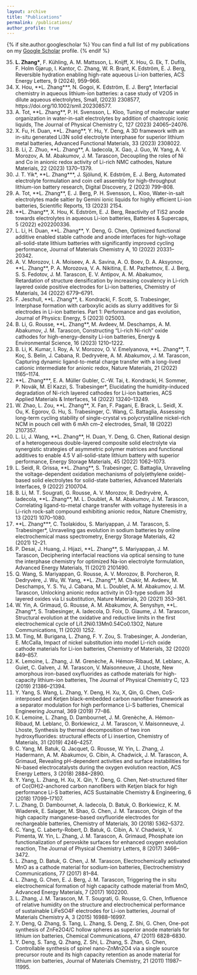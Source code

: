 ```yaml
---
layout: archive
title: "Publications"
permalink: /publications/
author_profile: true
---
```


{% if site.author.googlescholar %}
  You can  find a full list of my publications on my <a href="{{site.author.googlescholar}}"> Google Scholar</a> profile.
{% endif %}

<!-- 
{% include publications %}

-->


<ol reversed>
  <li><strong>L. Zhang*</strong>, F. Kühling, A. M. Mattsson, L. Knijff, X. Hou, G. Ek, T. Dufils, F. Holm Gjørup, I. Kantor, C. Zhang, W. R. Brant, K. Edström, E. J. Berg, Reversible hydration enabling high-rate aqueous Li-ion batteries, ACS Energy Letters, 9 (2024), 959–966.</li>
  <li>X. Hou, **L. Zhang***, N. Gogoi, K. Edström, E. J. Berg*, Interfacial chemistry in aqueous lithium-ion batteries: a case study of V2O5 in dilute aqueous electrolytes, Small, (2023) 2308577, https://doi.org/10.1002/smll.202308577.</li>
  <li>A. Tot, **L. Zhang**, P. H. Svensson, L. Kloo, Tuning of molecular water organization in water-in-salt electrolytes by addition of chaotropic ionic liquids, The Journal of Physical Chemistry C, 127 (2023) 24065–24076.</li>
  <li>X. Fu, H. Duan, **L. Zhang**, Y. Hu, Y. Deng, A 3D framework with an in-situ generated Li3N solid electrolyte interphase for superior lithium metal batteries, Advanced Functional Materials, 33 (2023) 2308022.</li>
  <li>B. Li, Z. Zhuo, **L. Zhang**, A. Iadecola, X. Gao, J. Guo, W. Yang, A. V. Morozov, A. M. Abakumov, J. M. Tarascon, Decoupling the roles of Ni and Co in anionic redox activity of Li-rich NMC cathodes, Nature Materials, 22 (2023) 1370–1379.</li>
  <li>J. T. Yik*, **L. Zhang***, J. Sjölund, K. Edström, E. J. Berg, Automated electrolyte formulation and coin cell assembly for high-throughput lithium-ion battery research, Digital Discovery, 2 (2023) 799–808.</li>
  <li>A. Tot, **L. Zhang**, E. J. Berg, P. H. Svensson, L. Kloo, Water-in-salt electrolytes made saltier by Gemini ionic liquids for highly efficient Li-ion batteries, Scientific Reports, 13 (2023) 2154.</li>
  <li>**L. Zhang**, X. Hou, K. Edström, E. J. Berg, Reactivity of TiS2 anode towards electrolytes in aqueous Li-ion batteries, Batteries & Supercaps, 5 (2022) e202200336.</li>
  <li>L. Li, H. Duan, **L. Zhang**, Y. Deng, G. Chen, Optimized functional additive enabled stable cathode and anode interfaces for high-voltage all-solid-state lithium batteries with significantly improved cycling performance, Journal of Materials Chemistry A, 10 (2022) 20331–20342.</li>
  <li>A. V. Morozov, I. A. Moiseev, A. A. Savina, A. O. Boev, D. A. Aksyonov, **L. Zhang**, P. A. Morozova, V. A. Nikitina, E. M. Pazhetnov, E. J. Berg, S. S. Fedotov, J. M. Tarascon, E. V. Antipov, A. M. Abakumov, Retardation of structure densification by increasing covalency in Li-rich layered oxide positive electrodes for Li-ion batteries, Chemistry of Materials, 34 (2022) 6779–6791.</li>
  <li>F. Jeschull, **L. Zhang**, Ł. Kondracki, F. Scott, S. Trabesinger, Interphase formation with carboxylic acids as slurry additives for Si electrodes in Li-ion batteries. Part 1: Performance and gas evolution, Journal of Physics: Energy, 5 (2023) 025003.</li>
  <li>B. Li, G. Rousse, **L. Zhang**, M. Avdeev, M. Deschamps, A. M. Abakumov, J. M. Tarascon, Constructing “Li-rich Ni-rich” oxide cathodes for high-energy-density Li-ion batteries, Energy & Environmental Science, 16 (2023) 1210–1222.</li>
  <li>B. Li, K. Kumar, I. Roy, A. V. Morozov, O. V. Emelyanova, **L. Zhang**, T. Koç, S. Belin, J. Cabana, R. Dedryvère, A. M. Abakumov, J. M. Tarascon, Capturing dynamic ligand-to-metal charge transfer with a long-lived cationic intermediate for anionic redox, Nature Materials, 21 (2022) 1165–1174.</li>
  <li>**L. Zhang***, E. A. Müller Gubler, C.-W. Tai, Ł. Kondracki, H. Sommer, P. Novák, M. El Kazzi, S. Trabesinger*, Elucidating the humidity-induced degradation of Ni-rich layered cathodes for Li-ion batteries, ACS Applied Materials & Interfaces, 14 (2022) 13240–13249.</li>
  <li>W. Zhao, L. Zou, **L. Zhang**, X. Fan, F. Pagani, E. Brack, L. Seidl, X. Ou, K. Egorov, G. Hu, S. Trabesinger, C. Wang, C. Battaglia, Assessing long-term cycling stability of single-crystal vs polycrystalline nickel-rich NCM in pouch cell with 6 mAh cm–2 electrodes, Small, 18 (2022) 2107357. </li>
  <li>L. Li, J. Wang, **L. Zhang**, H. Duan, Y. Deng, G. Chen, Rational design of a heterogeneous double-layered composite solid electrolyte via synergistic strategies of asymmetric polymer matrices and functional additives to enable 4.5 V all-solid-state lithium battery with superior performance, Energy Storage Materials, 45 (2022) 1062–1073. </li>
  <li>L. Seidl, R. Grissa, **L. Zhang**, S. Trabesinger, C. Battaglia, Unraveling the voltage-dependent oxidation mechanisms of poly(ethylene oxide)-based solid electrolytes for solid-state batteries, Advanced Materials Interfaces, 9 (2022) 2100704.</li>
  <li>B. Li, M. T. Sougrati, G. Rousse, A. V. Morozov, R. Dedryvère, A. Iadecola, **L. Zhang**, M. L. Doublet, A. M. Abakumov, J. M. Tarascon, Correlating ligand-to-metal charge transfer with voltage hysteresis in a Li-rich rock-salt compound exhibiting anionic redox, Nature Chemistry, 13 (2021) 1070–1080.</li>
  <li>**L. Zhang***, C. Tsolakidou, S. Mariyappan, J. M. Tarascon, S. Trabesinger*, Unraveling gas evolution in sodium batteries by online electrochemical mass spectrometry, Energy Storage Materials, 42 (2021) 12–21.</li>
  <li>P. Desai, J. Huang, J. Hijazi, **L. Zhang**, S. Mariyappan, J. M. Tarascon, Deciphering interfacial reactions via optical sensing to tune the interphase chemistry for optimized Na-ion electrolyte formulation, Advanced Energy Materials, 11 (2021) 2101490.</li>
  <li>Q. Wang, S. Mariyappan, G. Rousse, A. V. Morozov, B. Porcheron, R. Dedryvère, J. Wu, W. Yang, **L. Zhang**, M. Chakir, M. Avdeev, M. Deschamps, Y. S. Yu, J. Cabana, M. L. Doublet, A. M. Abakumov, J. M. Tarascon, Unlocking anionic redox activity in O3-type sodium 3d layered oxides via Li substitution, Nature Materials, 20 (2021) 353–361.</li>
  <li>W. Yin, A. Grimaud, G. Rousse, A. M. Abakumov, A. Senyshyn, **L. Zhang**, S. Trabesinger, A. Iadecola, D. Foix, D. Giaume, J. M. Tarascon, Structural evolution at the oxidative and reductive limits in the first electrochemical cycle of Li1.2Ni0.13Mn0.54Co0.13O2, Nature Communications, 11 (2020) 1252.</li>
  <li>M. Ting, M. Burigana, L. Zhang, F. Y. Zou, S. Trabesinger, A. Jonderian, E. McCalla, Impact of nickel substitution into model Li-rich oxide cathode materials for Li-ion batteries, Chemistry of Materials, 32 (2020) 849–857.</li>
  <li>K. Lemoine, L. Zhang, J. M. Grenèche, A. Hémon-Ribaud, M. Leblanc, A. Guiet, C. Galven, J. M. Tarascon, V. Maisonneuve, J. Lhoste, New amorphous iron-based oxyfluorides as cathode materials for high-capacity lithium-ion batteries, The Journal of Physical Chemistry C, 123 (2019) 21386–21394.</li>
  <li>Y. Yang, S. Wang, L. Zhang, Y. Deng, H. Xu, X, Qin, G. Chen, CoS-interposed and Ketjen black-embedded carbon nanofiber framework as a separator modulation for high performance Li-S batteries, Chemical Engineering Journal, 369 (2019) 77–86.</li>
  <li>K. Lemoine, L. Zhang, D. Dambournet, J. M. Grenèche, A. Hémon-Ribaud, M. Leblanc, O. Borkiewicz, J. M. Tarascon, V. Maisonneuve, J. Lhoste, Synthesis by thermal decomposition of two iron hydroxyfluorides: structural effects of Li insertion, Chemistry of Materials, 31 (2019) 4246–4257.</li>
  <li>C. Yang, M. Batuk, Q. Jacquet, G. Rousse, W. Yin, L. Zhang, J. Hadermann, A. M. Abakumov, G. Cibin, A. Chadwick, J. M. Tarascon, A. Grimaud, Revealing pH-dependent activities and surface instabilities for Ni-based electrocatalysts during the oxygen evolution reaction, ACS Energy Letters, 3 (2018) 2884–2890.</li>
  <li>Y. Yang, L. Zhang, H. Xu, X. Qin, Y. Deng, G. Chen, Net-structured filter of Co(OH)2-anchored carbon nanofibers with Ketjen black for high performance Li-S batteries, ACS Sustainable Chemistry & Engineering, 6 (2018) 17099–17107.</li>
  <li>L. Zhang, D. Dambournet, A. Iadecola, D. Batuk, O. Borkiewicz, K. M. Wiaderek, E. Salager, M. Shao, G. Chen, J. M. Tarascon, Origin of the high capacity manganese-based oxyfluoride electrodes for rechargeable batteries, Chemistry of Materials, 30 (2018) 5362–5372.</li>
  <li>C. Yang, C. Laberty-Robert, D. Batuk, G. Cibin, A. V. Chadwick, V. Pimenta, W. Yin, L. Zhang, J. M. Tarascon, A. Grimaud, Phosphate ion functionalization of perovskite surfaces for enhanced oxygen evolution reaction, The Journal of Physical Chemistry Letters, 8 (2017) 3466–3472.</li>
  <li>L. Zhang, D. Batuk, G. Chen, J. M. Tarascon, Electrochemically activated MnO as a cathode material for sodium-ion batteries, Electrochemistry Communications, 77 (2017) 81–84.</li>
  <li>L. Zhang, G. Chen, E. J. Berg, J. M. Tarascon, Triggering the in situ electrochemical formation of high capacity cathode material from MnO, Advanced Energy Materials, 7 (2017) 1602200.</li>
  <li>L. Zhang, J. M. Tarascon, M. T. Sougrati, G. Rousse, G. Chen, Influence of relative humidity on the structure and electrochemical performance of sustainable LiFeSO4F electrodes for Li-ion batteries, Journal of Materials Chemistry A, 3 (2015) 16988–16997.</li>
  <li>Y. Deng, Q. Zhang, S. Tang, L. Zhang, S. Deng, Z. Shi, G. Chen, One-pot synthesis of ZnFe2O4/C hollow spheres as superior anode materials for lithium ion batteries, Chemical Communications, 47 (2011) 6828–6830.</li>
  <li>Y. Deng, S. Tang, Q. Zhang, Z. Shi, L. Zhang, S. Zhan, G. Chen, Controllable synthesis of spinel nano-ZnMn2O4 via a single source precursor route and its high capacity retention as anode material for lithium ion batteries, Journal of Materials Chemistry, 21 (2011) 11987–11995.</li>
</ol>
